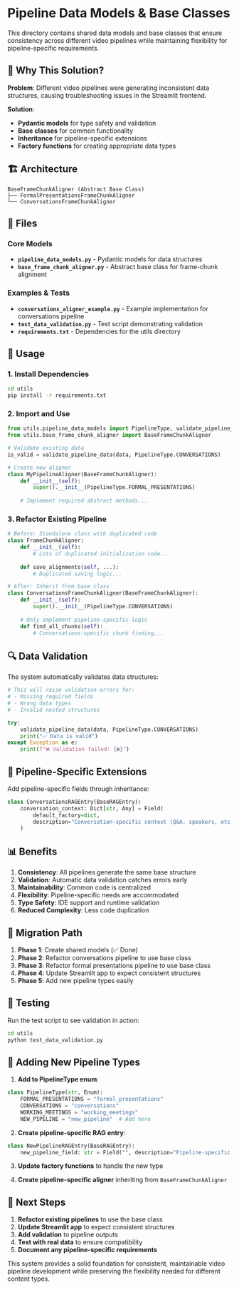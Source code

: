 # Pipeline Data Models & Base Classes

This directory contains shared data models and base classes that ensure consistency across different video pipelines while maintaining flexibility for pipeline-specific requirements.

## 🎯 **Why This Solution?**

**Problem**: Different video pipelines were generating inconsistent data structures, causing troubleshooting issues in the Streamlit frontend.

**Solution**: 
- **Pydantic models** for type safety and validation
- **Base classes** for common functionality
- **Inheritance** for pipeline-specific extensions
- **Factory functions** for creating appropriate data types

## 🏗️ **Architecture**

```
BaseFrameChunkAligner (Abstract Base Class)
├── FormalPresentationsFrameChunkAligner
└── ConversationsFrameChunkAligner
```

## 📁 **Files**

### Core Models
- **`pipeline_data_models.py`** - Pydantic models for data structures
- **`base_frame_chunk_aligner.py`** - Abstract base class for frame-chunk alignment

### Examples & Tests
- **`conversations_aligner_example.py`** - Example implementation for conversations pipeline
- **`test_data_validation.py`** - Test script demonstrating validation
- **`requirements.txt`** - Dependencies for the utils directory

## 🚀 **Usage**

### 1. Install Dependencies
```bash
cd utils
pip install -r requirements.txt
```

### 2. Import and Use
```python
from utils.pipeline_data_models import PipelineType, validate_pipeline_data
from utils.base_frame_chunk_aligner import BaseFrameChunkAligner

# Validate existing data
is_valid = validate_pipeline_data(data, PipelineType.CONVERSATIONS)

# Create new aligner
class MyPipelineAligner(BaseFrameChunkAligner):
    def __init__(self):
        super().__init__(PipelineType.FORMAL_PRESENTATIONS)
    
    # Implement required abstract methods...
```

### 3. Refactor Existing Pipeline
```python
# Before: Standalone class with duplicated code
class FrameChunkAligner:
    def __init__(self):
        # Lots of duplicated initialization code...
    
    def save_alignments(self, ...):
        # Duplicated saving logic...

# After: Inherit from base class
class ConversationsFrameChunkAligner(BaseFrameChunkAligner):
    def __init__(self):
        super().__init__(PipelineType.CONVERSATIONS)
    
    # Only implement pipeline-specific logic
    def find_all_chunks(self):
        # Conversations-specific chunk finding...
```

## 🔍 **Data Validation**

The system automatically validates data structures:

```python
# This will raise validation errors for:
# - Missing required fields
# - Wrong data types
# - Invalid nested structures

try:
    validate_pipeline_data(data, PipelineType.CONVERSATIONS)
    print("✅ Data is valid")
except Exception as e:
    print(f"❌ Validation failed: {e}")
```

## 🎨 **Pipeline-Specific Extensions**

Add pipeline-specific fields through inheritance:

```python
class ConversationsRAGEntry(BaseRAGEntry):
    conversation_context: Dict[str, Any] = Field(
        default_factory=dict,
        description="Conversation-specific context (Q&A, speakers, etc.)"
    )
```

## 📊 **Benefits**

1. **Consistency**: All pipelines generate the same base structure
2. **Validation**: Automatic data validation catches errors early
3. **Maintainability**: Common code is centralized
4. **Flexibility**: Pipeline-specific needs are accommodated
5. **Type Safety**: IDE support and runtime validation
6. **Reduced Complexity**: Less code duplication

## 🔄 **Migration Path**

1. **Phase 1**: Create shared models (✅ Done)
2. **Phase 2**: Refactor conversations pipeline to use base class
3. **Phase 3**: Refactor formal presentations pipeline to use base class
4. **Phase 4**: Update Streamlit app to expect consistent structures
5. **Phase 5**: Add new pipeline types easily

## 🧪 **Testing**

Run the test script to see validation in action:

```bash
cd utils
python test_data_validation.py
```

## 📝 **Adding New Pipeline Types**

1. **Add to PipelineType enum**:
```python
class PipelineType(str, Enum):
    FORMAL_PRESENTATIONS = "formal_presentations"
    CONVERSATIONS = "conversations"
    WORKING_MEETINGS = "working_meetings"
    NEW_PIPELINE = "new_pipeline"  # Add here
```

2. **Create pipeline-specific RAG entry**:
```python
class NewPipelineRAGEntry(BaseRAGEntry):
    new_pipeline_field: str = Field("", description="Pipeline-specific field")
```

3. **Update factory functions** to handle the new type

4. **Create pipeline-specific aligner** inheriting from `BaseFrameChunkAligner`

## 🎯 **Next Steps**

1. **Refactor existing pipelines** to use the base class
2. **Update Streamlit app** to expect consistent structures
3. **Add validation** to pipeline outputs
4. **Test with real data** to ensure compatibility
5. **Document any pipeline-specific requirements**

This system provides a solid foundation for consistent, maintainable video pipeline development while preserving the flexibility needed for different content types.
